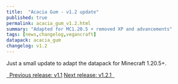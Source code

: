 ```yaml
---
title:  "Acacia Gum - v1.2 update"
published: true
permalink: acacia_gum_v1.2.html
summary: "Adapted for MC1.20.5 + removed XP and advancements"
tags: [news,changelog,vegancraft]
datapack: acacia_gum
changelog: v1.2
---
```


Just a small update to adapt the datapack for Minecraft 1.20.5+.

<div class="btn-group">
    <a href="acacia_gum_v1.1.html" role="button" class="btn btn-primary"><i class="fa fa-caret-left"></i>&nbsp; Previous release: v1.1</a>
    <a href="acacia_gum_v1.2.1.html" role="button" class="btn btn-primary">Next release: v1.2.1 &nbsp;<i class="fa fa-caret-right"></i></a>
</div>